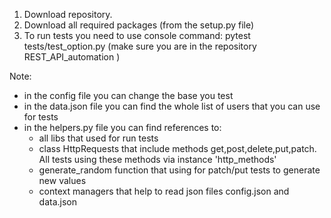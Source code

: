 1. Download repository.
2. Download all required packages (from the setup.py file)
3. To run tests you need to use console command: pytest tests/test_option.py (make sure you are in the repository REST_API_automation )

Note:
- in the config file you can change the base you test
- in the data.json file you can find the whole list of users that you can use for tests
- in the helpers.py file you can find references to:
  - all libs that used for run tests
  - class HttpRequests that include methods get,post,delete,put,patch. All tests using these methods via instance 'http_methods'
  - generate_random function that using for patch/put tests to generate new values
  - context managers that help to read json files config.json and data.json